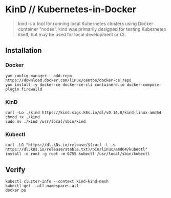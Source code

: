# KinD // Kubernetes-in-Docker

> kind is a tool for running local Kubernetes clusters using Docker container “nodes”.
kind was primarily designed for testing Kubernetes itself, but may be used for local development or CI.

## Installation

### Docker

```shell
yum-config-manager --add-repo https://download.docker.com/linux/centos/docker-ce.repo
yum install -y docker-ce docker-ce-cli containerd.io docker-compose-plugin firewalld
```

### KinD

```shell
curl -Lo ./kind https://kind.sigs.k8s.io/dl/v0.14.0/kind-linux-amd64
chmod +x ./kind
sudo mv ./kind /usr/local/sbin/kind
```

### Kubectl

```shell
curl -LO "https://dl.k8s.io/release/$(curl -L -s https://dl.k8s.io/release/stable.txt)/bin/linux/amd64/kubectl"
install -o root -g root -m 0755 kubectl /usr/local/sbin/kubectl
```

## Verify

```shell
kubectl cluster-info --context kind-kind-mesh
kubectl get --all-namespaces all
docker ps
```
